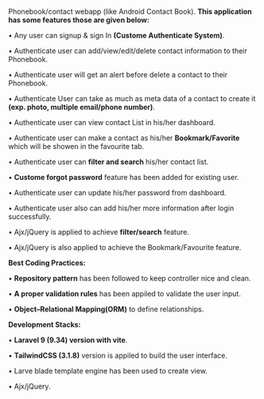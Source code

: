 Phonebook/contact webapp (like Android Contact Book). <b> This application has some features those are given below: </b>

 • Any user can signup & sign In <b>(Custome Authenticate System)</b>.
 
 • Authenticate user can add/view/edit/delete contact information to their Phonebook.
 
 • Authenticate user will get an alert before delete a contact to their Phonebook.
 
 • Authenticate User can take as much as meta data of a contact to create it <b>(exp. photo, multiple email/phone number)</b>.
 
 • Authenticate user can view contact List in his/her dashboard.
 
 • Authenticate user can make a contact as his/her <b>Bookmark/Favorite</b> which will be showen in the favourite tab.
 
 • Authenticate user can <b>filter and search</b> his/her contact list.
 
 • <b>Custome forgot password</b> feature has been added for existing user. 
 
 • Authenticate user can update his/her password from dashboard.
 
 • Authenticate user also can add his/her more information after login successfully.

 • Ajx/jQuery is applied to achieve <b>filter/search</b> feature.
 
 • Ajx/jQuery is also applied to achieve the Bookmark/Favourite feature.


<b> Best Coding Practices:</b>
 
 • <b>Repository pattern</b> has been followed to keep controller nice and clean.
 
 • <b>A proper validation rules</b> has been appiled to validate the user input.

 • <b>Object–Relational Mapping(ORM)</b> to define relationships.
 
 
 <b> Development Stacks: </b>
 
 • <b>Laravel 9 (9.34) version with vite</b>.
 
 • <b>TailwindCSS (3.1.8)</b> version is appiled to build the user interface.
 
 • Larve blade template engine has been used to create view.

 • Ajx/jQuery.
